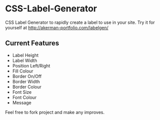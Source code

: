 CSS-Label-Generator
===================

CSS Label Generator to rapidly create a label to use in your site. Try it for yourself at http://akerman-portfolio.com/labelgen/


Current Features
----------------

* Label Height
* Label Width
* Position Left/Right
* Fill Colour
* Border On/Off
* Border Width
* Border Colour
* Font Size
* Font Colour
* Message

Feel free to fork project and make any improves.
